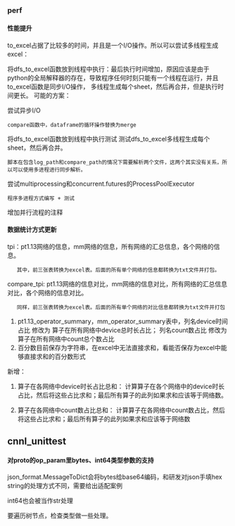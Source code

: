 ## 

### perf
#### 性能提升
to_excel占据了比较多的时间，并且是一个I/O操作。所以可以尝试多线程生成excel：

将dfs_to_excel函数放到线程中执行：最后执行时间增加，原因应该是由于python的全局解释器的存在，导致程序任何时刻只能有一个线程在运行，并且to_excel函数是同步I/O操作，
多线程生成每个sheet，然后再合并，但是执行时间更长。
可能的方案：

尝试异步I/O

	compare函数中，dataframe的循环操作替换为merge


将dfs_to_excel函数放到线程中执行测试
测试dfs_to_excel多线程生成每个sheet，然后再合并。

	脚本在包含log_path和compare_path的情况下需要解析两个文件，这两个其实没有关系，所以可以使用多进程进行同步解析。

尝试multiprocessing和concurrent.futures的ProcessPoolExecutor

	程序多进程方式编写 + 测试

 增加并行流程的注释
#### 数据统计方式更新
 tpi：pt1.13网络的信息，mm网络的信息，所有网络的汇总信息，各个网络的信息。

       其中，前三张表转换为excel表。后面的所有单个网络的信息都转换为txt文件并打包。

compare_tpi: pt1.13网络的信息对比，mm网络的信息对比，所有网络的汇总信息对比，各个网络的信息对比。

       同样，前三张表转换为excel表。后面的所有单个网络的对比信息都转换为txt文件并打包
1. pt1.13_operator_summary，mm_operator_summary表中，列名device时间占比 修改为 算子在所有网络中device总时长占比； 列名count数占比 修改为 算子在所有网络中count总个数占比
2. 百分数目前保存为字符串，在excel中无法直接求和，看能否保存为excel中能够直接求和的百分数形式

新增：

1. 算子在各网络中device时长占比总和： 计算算子在各个网络中的device时长占比，然后将这些占比求和；最后所有算子的此列如果求和应该等于网络数。

2. 算子在各网络中count数占比总和： 计算算子在各网络中count数占比，然后将这些占比求和；最后所有算子的此列如果求和应该等于网络数

## cnnl_unittest
#### 对proto的op_param里bytes、int64类型参数的支持
json_format.MessageToDict会将bytes给base64编码，和研发对json手填hex string的处理方式不同，需要给出适配案例

int64也会被当作str处理

要遍历树节点，检查类型做一些处理。
